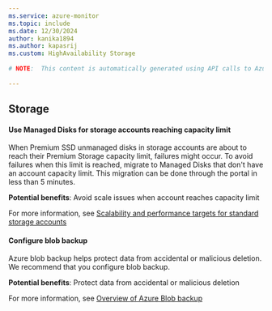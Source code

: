 ```yaml
---
ms.service: azure-monitor
ms.topic: include
ms.date: 12/30/2024
author: kanika1894
ms.author: kapasrij
ms.custom: HighAvailability Storage
  
# NOTE:  This content is automatically generated using API calls to Azure. Any edits made on these files will be overwritten in the next run of the script. 
  
---
```

  
## Storage  
  
<!--d42d751d-682d-48f0-bc24-bb15b61ac4b8_begin-->

#### Use Managed Disks for storage accounts reaching capacity limit  
  
When Premium SSD unmanaged disks in storage accounts are about to reach their Premium Storage capacity limit, failures might occur. To avoid failures when this limit is reached, migrate to Managed Disks that don't have an account capacity limit. This migration can be done through the portal in less than 5 minutes.  
  
**Potential benefits**: Avoid scale issues when account reaches capacity limit  

For more information, see [Scalability and performance targets for standard storage accounts](https://aka.ms/premium_blob_quota)  

<!--d42d751d-682d-48f0-bc24-bb15b61ac4b8_end-->

<!--8ef907f4-f8e3-4bf1-962d-27e005a7d82d_begin-->

#### Configure blob backup  
  
Azure blob backup helps protect data from accidental or malicious deletion. We recommend that you configure blob backup.  
  
**Potential benefits**: Protect data from accidental or malicious deletion  

For more information, see [Overview of Azure Blob backup](/azure/backup/blob-backup-overview)  

<!--8ef907f4-f8e3-4bf1-962d-27e005a7d82d_end-->

<!--articleBody-->
